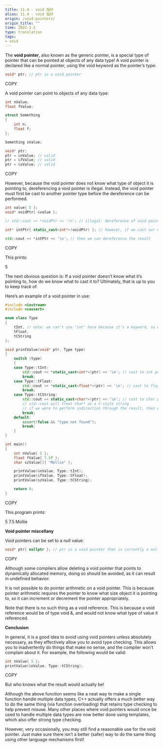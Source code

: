 ```yaml
---
title: 11.4 - void 指针
alias: 11.4 - void 指针
origin: /void-pointers/
origin_title: ""
time: 2022-1-2
type: translation
tags:
- void
---
```


The **void pointer**, also known as the generic pointer, is a special type of pointer that can be pointed at objects of any data type! A void pointer is declared like a normal pointer, using the void keyword as the pointer’s type:

```cpp
void* ptr; // ptr is a void pointer
```

COPY

A void pointer can point to objects of any data type:

```cpp
int nValue;
float fValue;

struct Something
{
    int n;
    float f;
};

Something sValue;

void* ptr;
ptr = &nValue; // valid
ptr = &fValue; // valid
ptr = &sValue; // valid
```

COPY

However, because the void pointer does not know what type of object it is pointing to, dereferencing a void pointer is illegal. Instead, the void pointer must first be cast to another pointer type before the dereference can be performed.

```cpp
int value{ 5 };
void* voidPtr{ &value };

// std::cout << *voidPtr << '\n'; // illegal: dereference of void pointer

int* intPtr{ static_cast<int*>(voidPtr) }; // however, if we cast our void pointer to an int pointer...

std::cout << *intPtr << '\n'; // then we can dereference the result
```

COPY

This prints:

5

The next obvious question is: If a void pointer doesn’t know what it’s pointing to, how do we know what to cast it to? Ultimately, that is up to you to keep track of.

Here’s an example of a void pointer in use:

```cpp
#include <iostream>
#include <cassert>

enum class Type
{
    tInt, // note: we can't use "int" here because it's a keyword, so we'll use "tInt" instead
    tFloat,
    tCString
};

void printValue(void* ptr, Type type)
{
    switch (type)
    {
    case Type::tInt:
        std::cout << *static_cast<int*>(ptr) << '\n'; // cast to int pointer and perform indirection
        break;
    case Type::tFloat:
        std::cout << *static_cast<float*>(ptr) << '\n'; // cast to float pointer and perform indirection
        break;
    case Type::tCString:
        std::cout << static_cast<char*>(ptr) << '\n'; // cast to char pointer (no indirection)
        // std::cout will treat char* as a C-style string
        // if we were to perform indirection through the result, then we'd just print the single char that ptr is pointing to
        break;
    default:
        assert(false && "type not found");
        break;
    }
}

int main()
{
    int nValue{ 5 };
    float fValue{ 7.5f };
    char szValue[]{ "Mollie" };

    printValue(&nValue, Type::tInt);
    printValue(&fValue, Type::tFloat);
    printValue(szValue, Type::tCString);

    return 0;
}
```

COPY

This program prints:

5
7.5
Mollie

**Void pointer miscellany**

Void pointers can be set to a null value:

```cpp
void* ptr{ nullptr }; // ptr is a void pointer that is currently a null pointer
```

COPY

Although some compilers allow deleting a void pointer that points to dynamically allocated memory, doing so should be avoided, as it can result in undefined behavior.

It is not possible to do pointer arithmetic on a void pointer. This is because pointer arithmetic requires the pointer to know what size object it is pointing to, so it can increment or decrement the pointer appropriately.

Note that there is no such thing as a void reference. This is because a void reference would be of type void &, and would not know what type of value it referenced.

**Conclusion**

In general, it is a good idea to avoid using void pointers unless absolutely necessary, as they effectively allow you to avoid type checking. This allows you to inadvertently do things that make no sense, and the compiler won’t complain about it. For example, the following would be valid:

```cpp
int nValue{ 5 };
printValue(&nValue, Type::tCString);
```

COPY

But who knows what the result would actually be!

Although the above function seems like a neat way to make a single function handle multiple data types, C++ actually offers a much better way to do the same thing (via function overloading) that retains type checking to help prevent misuse. Many other places where void pointers would once be used to handle multiple data types are now better done using templates, which also offer strong type checking.

However, very occasionally, you may still find a reasonable use for the void pointer. Just make sure there isn’t a better (safer) way to do the same thing using other language mechanisms first!